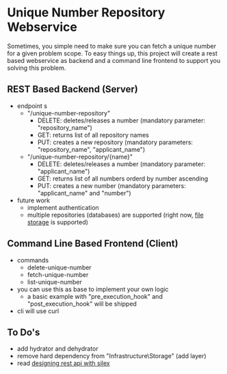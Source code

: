 # Unique Number Repository Webservice

Sometimes, you simple need to make sure you can fetch a unique number for a given problem scope. 
To easy things up, this project will create a rest based webservice as backend and a command line frontend to support you solving this problem.

## REST Based Backend (Server)

* endpoint s
    * "/unique-number-repository"
        * DELETE: deletes/releases a number (mandatory parameter: "repository_name")
        * GET: returns list of all repository names
        * PUT: creates a new repository (mandatory parameters: "repository_name", "applicant_name")
    * "/unique-number-repository/{name}"
        * DELETE: deletes/releases a number (mandatory parameter: "applicant_name")
        * GET: returns list of all numbers orderd by number ascending
        * PUT: creates a new number (mandatory parameters: "applicant_name" and "number")
* future work
    * implement authentication
    * multiple repositories (databases) are supported (right now, [file storage](https://github.com/bazzline/php_component_database_file_storage) is supported)

## Command Line Based Frontend (Client)

* commands
    * delete-unique-number <applicant name> <repository name> <number>
    * fetch-unique-number <applicant name> <repository name>
    * list-unique-number <applicant name> <repository name>
* you can use this as base to implement your own logic 
    * a basic example with "pre_execution_hook" and "post_execution_hook" will be shipped
* cli will use curl

## To Do's

* add hydrator and dehydrator
* remove hard dependency from "Infrastructure\Storage" (add layer)
* read [designing rest api with silex](https://speakerdeck.com/hhamon/designing-rest-api-with-silex)
